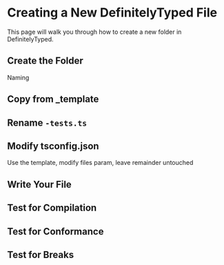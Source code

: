 # Creating a New DefinitelyTyped File

This page will walk you through how to create a new folder in DefinitelyTyped.

## Create the Folder

Naming

## Copy from _template

## Rename `-tests.ts`

## Modify tsconfig.json

Use the template, modify files param, leave remainder untouched

## Write Your File

## Test for Compilation

## Test for Conformance

## Test for Breaks

